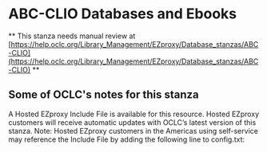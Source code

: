 # ABC-CLIO Databases and Ebooks
** This stanza needs manual review at [https://help.oclc.org/Library_Management/EZproxy/Database_stanzas/ABC-CLIO](https://help.oclc.org/Library_Management/EZproxy/Database_stanzas/ABC-CLIO) **

## Some of OCLC's notes for this stanza

A Hosted EZproxy Include File is available for this resource. Hosted EZproxy customers will receive automatic updates with OCLC&rsquo;s latest version of this stanza. Note: Hosted EZproxy customers in the Americas using self-service may reference the Include File by adding the following line to config.txt:

&nbsp;
